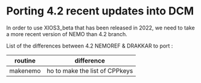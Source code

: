 # Porting 4.2 recent updates into DCM

In order to use XIOS3_beta that has been released in 2022, we need to take a more recent version of NEMO than 4.2 branch.

List of the differences between 4.2 NEMOREF & DRAKKAR to port :

| routine | difference | 
|--|--|
| makenemo | ho to make the list of CPPkeys | 
